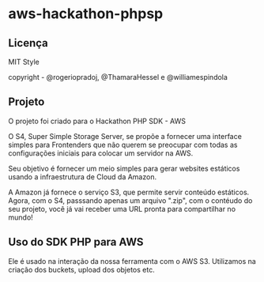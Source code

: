 aws-hackathon-phpsp
===================

Licença
-------

MIT Style

copyright - @rogeriopradoj, @ThamaraHessel e @williamespindola

Projeto
-------

O projeto foi criado para o Hackathon PHP SDK - AWS

O S4, Super Simple Storage Server, se propõe a fornecer uma interface simples para Frontenders que não querem se preocupar com todas as configurações iniciais para colocar um servidor na AWS.

Seu objetivo é fornecer um meio simples para gerar websites estáticos usando a infraestrutura de Cloud da Amazon.

A Amazon já fornece o serviço S3, que permite servir conteúdo estáticos. Agora, com o S4, passsando apenas um arquivo ".zip", com o contéudo do seu projeto, você já vai receber uma URL pronta para compartilhar no mundo!

Uso do SDK PHP para AWS
-----------------------

Ele é usado na interação da nossa ferramenta com o AWS S3. Utilizamos na criação dos buckets, upload dos objetos etc.
